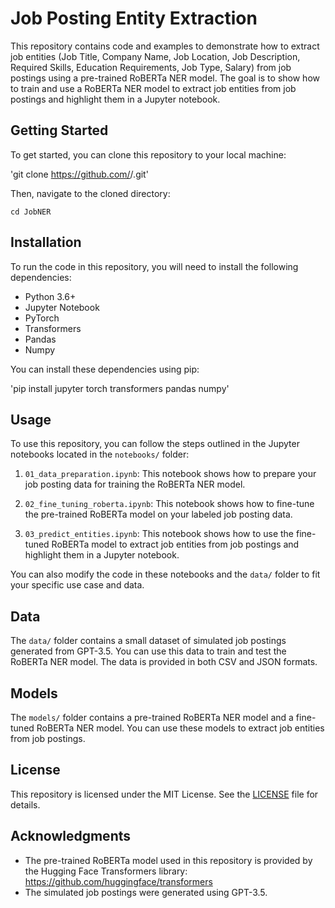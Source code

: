 # Job Posting Entity Extraction

This repository contains code and examples to demonstrate how to extract job entities (Job Title, Company Name, Job Location, Job Description, Required Skills, Education Requirements, Job Type, Salary) from job postings using a pre-trained RoBERTa NER model. The goal is to show how to train and use a RoBERTa NER model to extract job entities from job postings and highlight them in a Jupyter notebook.

## Getting Started

To get started, you can clone this repository to your local machine:

'git clone https://github.com/<username>/<repository-name>.git'

Then, navigate to the cloned directory:

```
cd JobNER
```

## Installation

To run the code in this repository, you will need to install the following dependencies:

- Python 3.6+
- Jupyter Notebook
- PyTorch
- Transformers
- Pandas
- Numpy

You can install these dependencies using pip:

'pip install jupyter torch transformers pandas numpy'


## Usage

To use this repository, you can follow the steps outlined in the Jupyter notebooks located in the `notebooks/` folder:

1. `01_data_preparation.ipynb`: This notebook shows how to prepare your job posting data for training the RoBERTa NER model.

2. `02_fine_tuning_roberta.ipynb`: This notebook shows how to fine-tune the pre-trained RoBERTa model on your labeled job posting data.

3. `03_predict_entities.ipynb`: This notebook shows how to use the fine-tuned RoBERTa model to extract job entities from job postings and highlight them in a Jupyter notebook.

You can also modify the code in these notebooks and the `data/` folder to fit your specific use case and data.

## Data

The `data/` folder contains a small dataset of simulated job postings generated from GPT-3.5. You can use this data to train and test the RoBERTa NER model. The data is provided in both CSV and JSON formats.

## Models

The `models/` folder contains a pre-trained RoBERTa NER model and a fine-tuned RoBERTa NER model. You can use these models to extract job entities from job postings.

## License

This repository is licensed under the MIT License. See the [LICENSE](LICENSE) file for details.

## Acknowledgments

- The pre-trained RoBERTa model used in this repository is provided by the Hugging Face Transformers library: https://github.com/huggingface/transformers
- The simulated job postings were generated using GPT-3.5.



